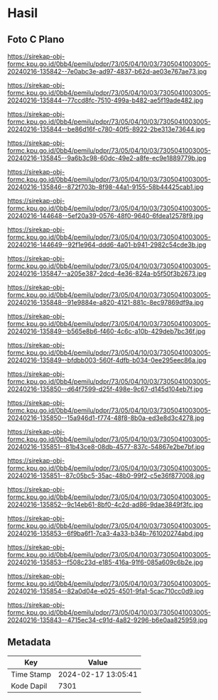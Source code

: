 # Hasil

## Foto C Plano

https://sirekap-obj-formc.kpu.go.id/0bb4/pemilu/pdpr/73/05/04/10/03/7305041003005-20240216-135842--7e0abc3e-ad97-4837-b62d-ae03e767ae73.jpg

https://sirekap-obj-formc.kpu.go.id/0bb4/pemilu/pdpr/73/05/04/10/03/7305041003005-20240216-135844--77ccd8fc-7510-499a-b482-ae5f19ade482.jpg

https://sirekap-obj-formc.kpu.go.id/0bb4/pemilu/pdpr/73/05/04/10/03/7305041003005-20240216-135844--be86d16f-c780-40f5-8922-2be313e73644.jpg

https://sirekap-obj-formc.kpu.go.id/0bb4/pemilu/pdpr/73/05/04/10/03/7305041003005-20240216-135845--9a6b3c98-60dc-49e2-a8fe-ec9e1889779b.jpg

https://sirekap-obj-formc.kpu.go.id/0bb4/pemilu/pdpr/73/05/04/10/03/7305041003005-20240216-135846--872f703b-8f98-44a1-9155-58b44425cab1.jpg

https://sirekap-obj-formc.kpu.go.id/0bb4/pemilu/pdpr/73/05/04/10/03/7305041003005-20240216-144648--5ef20a39-0576-48f0-9640-6fdea12578f9.jpg

https://sirekap-obj-formc.kpu.go.id/0bb4/pemilu/pdpr/73/05/04/10/03/7305041003005-20240216-144649--92f1e964-ddd6-4a01-b941-2982c54cde3b.jpg

https://sirekap-obj-formc.kpu.go.id/0bb4/pemilu/pdpr/73/05/04/10/03/7305041003005-20240216-135847--a205e387-2dcd-4e36-824a-b5f50f3b2673.jpg

https://sirekap-obj-formc.kpu.go.id/0bb4/pemilu/pdpr/73/05/04/10/03/7305041003005-20240216-135848--91e9884e-a820-4121-881c-8ec97869df9a.jpg

https://sirekap-obj-formc.kpu.go.id/0bb4/pemilu/pdpr/73/05/04/10/03/7305041003005-20240216-135849--b565e8b6-f460-4c6c-a10b-429deb7bc36f.jpg

https://sirekap-obj-formc.kpu.go.id/0bb4/pemilu/pdpr/73/05/04/10/03/7305041003005-20240216-135849--bfdbb003-560f-4dfb-b034-0ee295eec86a.jpg

https://sirekap-obj-formc.kpu.go.id/0bb4/pemilu/pdpr/73/05/04/10/03/7305041003005-20240216-135850--d64f7599-d25f-498e-9c67-d145d104eb7f.jpg

https://sirekap-obj-formc.kpu.go.id/0bb4/pemilu/pdpr/73/05/04/10/03/7305041003005-20240216-135850--15a946d1-f774-48f8-8b0a-ed3e8d3c4278.jpg

https://sirekap-obj-formc.kpu.go.id/0bb4/pemilu/pdpr/73/05/04/10/03/7305041003005-20240216-135851--81b43ce8-08db-4577-837c-54867e2be7bf.jpg

https://sirekap-obj-formc.kpu.go.id/0bb4/pemilu/pdpr/73/05/04/10/03/7305041003005-20240216-135851--87c05bc5-35ac-48b0-99f2-c5e36f877008.jpg

https://sirekap-obj-formc.kpu.go.id/0bb4/pemilu/pdpr/73/05/04/10/03/7305041003005-20240216-135852--9c14eb61-8bf0-4c2d-ad86-9dae3849f3fc.jpg

https://sirekap-obj-formc.kpu.go.id/0bb4/pemilu/pdpr/73/05/04/10/03/7305041003005-20240216-135853--6f9ba6f1-7ca3-4a33-b34b-761020274abd.jpg

https://sirekap-obj-formc.kpu.go.id/0bb4/pemilu/pdpr/73/05/04/10/03/7305041003005-20240216-135853--f508c23d-e185-416a-91f6-085a609c6b2e.jpg

https://sirekap-obj-formc.kpu.go.id/0bb4/pemilu/pdpr/73/05/04/10/03/7305041003005-20240216-135854--82a0d04e-e025-4501-9fa1-5cac710cc0d9.jpg

https://sirekap-obj-formc.kpu.go.id/0bb4/pemilu/pdpr/73/05/04/10/03/7305041003005-20240216-135843--4715ec34-c91d-4a82-9296-b6e0aa825959.jpg


## Metadata

| Key        | Value               |
| ---------- | ------------------- |
| Time Stamp | 2024-02-17 13:05:41 |
| Kode Dapil | 7301                |




